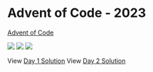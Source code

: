 Advent of Code - 2023
=====================

[Advent of Code](https://adventofcode.com)

![](https://img.shields.io/badge/day%20📅-8-blue)
![](https://img.shields.io/badge/stars%20⭐-4-yellow)
![](https://img.shields.io/badge/days%20completed-2-red)

View [Day 1 Solution](1/README.md)
View [Day 2 Solution](2/README.md)